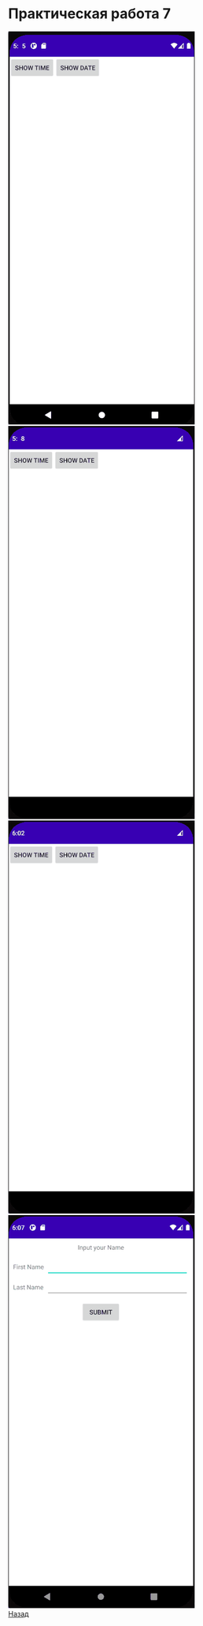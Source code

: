 #  Практическая работа 7 
![ ](https://github.com/caidzitcu/mdc0103/blob/master/pr7/1.gif)   <br>
![ ](https://github.com/caidzitcu/mdc0103/blob/master/pr7/2.gif)   <br>
![ ](https://github.com/caidzitcu/mdc0103/blob/master/pr7/3.gif)   <br>
![ ](https://github.com/caidzitcu/mdc0103/blob/master/pr7/4.gif)   <br>
[Назад](https://github.com/caidzitcu/mdc0103/blob/master/readme.md)